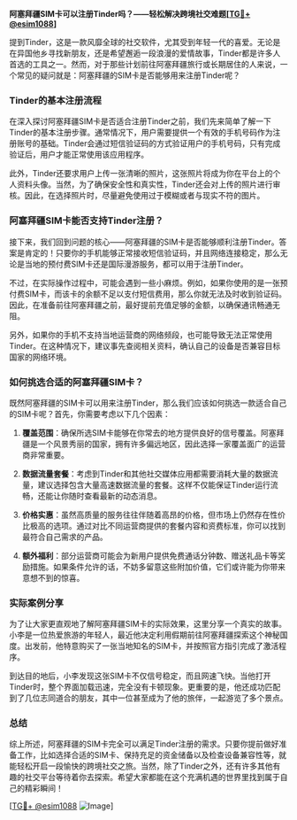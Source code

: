 **阿塞拜疆SIM卡可以注册Tinder吗？——轻松解决跨境社交难题[[TG💪+ @esim1088](https://t.me/s/esim1088)]**

提到Tinder，这是一款风靡全球的社交软件，尤其受到年轻一代的喜爱。无论是在异国他乡寻找新朋友，还是希望邂逅一段浪漫的爱情故事，Tinder都是许多人首选的工具之一。然而，对于那些计划前往阿塞拜疆旅行或长期居住的人来说，一个常见的疑问就是：阿塞拜疆的SIM卡是否能够用来注册Tinder呢？

### Tinder的基本注册流程

在深入探讨阿塞拜疆SIM卡是否适合注册Tinder之前，我们先来简单了解一下Tinder的基本注册步骤。通常情况下，用户需要提供一个有效的手机号码作为注册账号的基础。Tinder会通过短信验证码的方式验证用户的手机号码，只有完成验证后，用户才能正常使用该应用程序。

此外，Tinder还要求用户上传一张清晰的照片，这张照片将成为你在平台上的个人资料头像。当然，为了确保安全性和真实性，Tinder还会对上传的照片进行审核。因此，在选择照片时，尽量避免使用过于模糊或者与现实不符的图片。

### 阿塞拜疆SIM卡能否支持Tinder注册？

接下来，我们回到问题的核心——阿塞拜疆的SIM卡是否能够顺利注册Tinder。答案是肯定的！只要你的手机能够正常接收短信验证码，并且网络连接稳定，那么无论是当地的预付费SIM卡还是国际漫游服务，都可以用于注册Tinder。

不过，在实际操作过程中，可能会遇到一些小麻烦。例如，如果你使用的是一张预付费SIM卡，而该卡的余额不足以支付短信费用，那么你就无法及时收到验证码。因此，在准备前往阿塞拜疆之前，最好提前充值足够的金额，以确保通讯畅通无阻。

另外，如果你的手机不支持当地运营商的网络频段，也可能导致无法正常使用Tinder。在这种情况下，建议事先查阅相关资料，确认自己的设备是否兼容目标国家的网络环境。

### 如何挑选合适的阿塞拜疆SIM卡？

既然阿塞拜疆的SIM卡可以用来注册Tinder，那么我们应该如何挑选一款适合自己的SIM卡呢？首先，你需要考虑以下几个因素：

1. **覆盖范围**：确保所选SIM卡能够在你常去的地方提供良好的信号覆盖。阿塞拜疆是一个风景秀丽的国家，拥有许多偏远地区，因此选择一家覆盖面广的运营商非常重要。
   
2. **数据流量套餐**：考虑到Tinder和其他社交媒体应用都需要消耗大量的数据流量，建议选择包含大量高速数据流量的套餐。这样不仅能保证Tinder运行流畅，还能让你随时查看最新的动态消息。

3. **价格实惠**：虽然高质量的服务往往伴随着高昂的价格，但市场上仍然存在性价比极高的选项。通过对比不同运营商提供的套餐内容和资费标准，你可以找到最符合自己需求的产品。

4. **额外福利**：部分运营商可能会为新用户提供免费通话分钟数、赠送礼品卡等奖励措施。如果条件允许的话，不妨多留意这些附加价值，它们或许能为你带来意想不到的惊喜。

### 实际案例分享

为了让大家更直观地了解阿塞拜疆SIM卡的实际效果，这里分享一个真实的故事。小李是一位热爱旅游的年轻人，最近他决定利用假期前往阿塞拜疆探索这个神秘国度。出发前，他特意购买了一张当地知名的SIM卡，并按照官方指引完成了激活程序。

到达目的地后，小李发现这张SIM卡不仅信号稳定，而且网速飞快。当他打开Tinder时，整个界面加载迅速，完全没有卡顿现象。更重要的是，他还成功匹配到了几位志同道合的朋友，其中一位甚至成为了他的旅伴，一起游览了多个景点。

### 总结

综上所述，阿塞拜疆的SIM卡完全可以满足Tinder注册的需求。只要你提前做好准备工作，比如选择合适的SIM卡、保持充足的资金储备以及检查设备兼容性等，就能轻松开启一段愉快的跨境社交之旅。当然，除了Tinder之外，还有许多其他有趣的社交平台等待着你去探索。希望大家都能在这个充满机遇的世界里找到属于自己的精彩瞬间！

[[TG💪+ @esim1088](https://t.me/s/esim1088) ![Image](https://i.postimg.cc/4NQfJmqS/Snipaste-2025-05-13-00-14-12.png)]